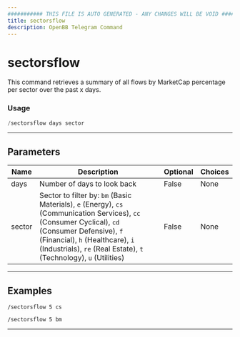 ```yaml
---
########### THIS FILE IS AUTO GENERATED - ANY CHANGES WILL BE VOID ###########
title: sectorsflow
description: OpenBB Telegram Command
---
```


# sectorsflow

This command retrieves a summary of all flows by MarketCap percentage per sector over the past x days.

### Usage

```python wordwrap
/sectorsflow days sector
```

---

## Parameters

| Name | Description | Optional | Choices |
| ---- | ----------- | -------- | ------- |
| days | Number of days to look back | False | None |
| sector | Sector to filter by: `bm` (Basic Materials), `e` (Energy), `cs` (Communication Services), `cc` (Consumer Cyclical), `cd` (Consumer Defensive), `f` (Financial), `h` (Healthcare), `i` (Industrials), `re` (Real Estate), `t` (Technology), `u` (Utilities) | False | None |


---

## Examples

```
/sectorsflow 5 cs
```

```
/sectorsflow 5 bm
```
---
